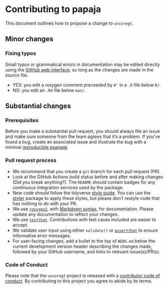 # Contributing to papaja

This document outlines how to propose a change to `uncoregt`.

## Minor changes

### Fixing typos

Small typos or grammatical errors in documentation may be edited directly using
the [GitHub web interface](https://help.github.com/en/articles/editing-files-in-your-repository), so long as the changes are made in the _source_ file.

*  YES: you edit a roxygen comment preceeded by `#'` in a `.R` file below `R/`.
*  NO: you edit an `.Rd` file below `man/`.

## Substantial changes

### Prerequisites

Before you make a substantial pull request, you should always file an issue and
make sure someone from the team agrees that it’s a problem.
If you’ve found a bug, create an associated issue and illustrate the bug with a minimal 
[reproducible example](https://www.tidyverse.org/help/#reprex).

### Pull request process

*  We recommend that you create a `git` branch for each pull request (PR).  
*  Look at the GitHub Actions build status before and after making changes (Did you break anything?).
The `README` should contain badges for any continuous integration services used
by the package.  
*  New code should follow the tidyverse [style guide](http://style.tidyverse.org).
You can use the [styler](https://CRAN.R-project.org/package=styler) package to
apply these styles, but please don't restyle code that has nothing to do with 
your PR.  
*  We use [`roxygen2`](https://cran.r-project.org/package=roxygen2), with
[Markdown syntax](https://cran.r-project.org/web/packages/roxygen2/vignettes/markdown.html), 
for documentation. Please update any documentation to reflect your changes.
*  We use [`testthat`](https://cran.r-project.org/package=testthat). Contributions
with test cases included are easier to accept.
*  We validate user input using either `validate()` or [`assertthat`](https://cran.r-project.org/package=assertthat) to ensure informative error messages.
*  For user-facing changes, add a bullet to the top of `NEWS.md` below the
current development version header describing the changes made, followed by your
GitHub username, and links to relevant issue(s)/PR(s).

### Code of Conduct

Please note that the `uncoregt` project is released with a [contributor code of conduct](CODE_OF_CONDUCT.md).
By contributing to this project you agree to abide by its terms.
